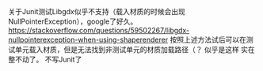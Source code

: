 关于Junit测试Libgdx似乎不支持（载入材质的时候会出现NullPointerException），google了好久。
https://stackoverflow.com/questions/59502267/libgdx-nullpointerexception-when-using-shaperenderer
按照上述方法试后可以在测试单元载入材质，但是无法找到非测试单元的材质加载路径（？ 似乎是这样
实在整不动了。
不写Junit了
